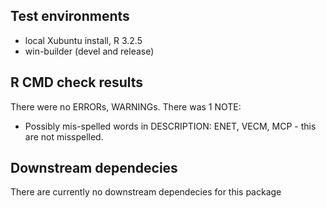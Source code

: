 ## Test environments
* local Xubuntu install, R 3.2.5
* win-builder (devel and release)

## R CMD check results
There were no ERRORs, WARNINGs.
There was 1 NOTE:

* Possibly mis-spelled words in DESCRIPTION: ENET, VECM, MCP - this are not misspelled.

## Downstream dependecies
There are currently no downstream dependecies for this package
